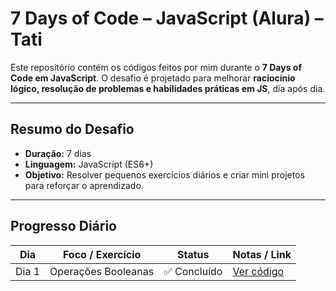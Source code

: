 # 7 Days of Code – JavaScript (Alura) – Tati

Este repositório contém os códigos feitos por mim durante o **7 Days of Code em JavaScript**.
O desafio é projetado para melhorar **raciocínio lógico, resolução de problemas e habilidades práticas em JS**, dia após dia.

---

## Resumo do Desafio

- **Duração:** 7 dias  
- **Linguagem:** JavaScript (ES6+)  
- **Objetivo:** Resolver pequenos exercícios diários e criar mini projetos para reforçar o aprendizado.

---

## Progresso Diário

| Dia | Foco / Exercício | Status | Notas / Link |
|-----|-----------------|--------|--------------|
| Dia 1 | Operações Booleanas | ✅ Concluído | [Ver código](link-dia1.js) |

